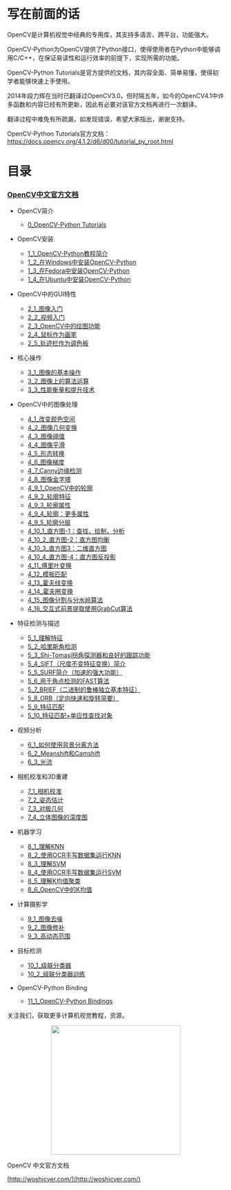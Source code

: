 # 写在前面的话

OpenCV是计算机视觉中经典的专用库，其支持多语言、跨平台，功能强大。

OpenCV-Python为OpenCV提供了Python接口，使得使用者在Python中能够调用C/C++，在保证易读性和运行效率的前提下，实现所需的功能。

OpenCV-Python Tutorials是官方提供的文档，其内容全面、简单易懂，使得初学者能够快速上手使用。

2014年段力辉在当时已翻译过OpenCV3.0，但时隔五年，如今的OpenCV4.1中许多函数和内容已经有所更新，因此有必要对该官方文档再进行一次翻译。

翻译过程中难免有所疏漏，如发现错误，希望大家指出，谢谢支持。

OpenCV-Python Tutorials官方文档：https://docs.opencv.org/4.1.2/d6/d00/tutorial_py_root.html

# 目录

### [OpenCV中文官方文档](http://www.woshicver.com/.)

*   <span class="caption-text">OpenCV简介</span>

    * [0_OpenCV-Python Tutorials](http://www.woshicver.com/FirstSection/0_OpenCV-Python%20Tutorials/)
    
*   <span class="caption-text">OpenCV安装</span>

    *   [1_1_OpenCV-Python教程简介](http://www.woshicver.com/SecondSection/1_1_OpenCV-Python教程简介/)
    *   [1_2_在Windows中安装OpenCV-Python](http://www.woshicver.com/SecondSection/1_2_在Windows中安装OpenCV-Python/)
    *   [1_3_在Fedora中安装OpenCV-Python](http://www.woshicver.com/SecondSection/1_3_在Fedora中安装OpenCV-Python/)
    *   [1_4_在Ubuntu中安装OpenCV-Python](http://www.woshicver.com/SecondSection/1_4_在Ubuntu中安装OpenCV-Python/)
    
*   <span class="caption-text">OpenCV中的GUI特性</span>

    *   [2_1_图像入门](http://www.woshicver.com/ThirdSection/2_1_图像入门/)
    *   [2_2_视频入门](http://www.woshicver.com/ThirdSection/2_2_视频入门/)
    *   [2_3_OpenCV中的绘图功能](http://www.woshicver.com/ThirdSection/2_3_OpenCV中的绘图功能/)
    *   [2_4_鼠标作为画笔](http://www.woshicver.com/ThirdSection/2_4_鼠标作为画笔/)
    *   [2_5_轨迹栏作为调色板](http://www.woshicver.com/ThirdSection/2_5_轨迹栏作为调色板/)
    
*   <span class="caption-text">核心操作</span>

    *   [3_1_图像的基本操作](http://www.woshicver.com/FourthSection/3_1_图像的基本操作/)
    *   [3_2_图像上的算法运算](http://www.woshicver.com/FourthSection/3_2_图像上的算法运算/)
    *   [3_3_性能衡量和提升技术](http://www.woshicver.com/FourthSection/3_3_性能衡量和提升技术/)
    
*   <span class="caption-text">OpenCV中的图像处理</span>

    *   [4_1_改变颜色空间](http://www.woshicver.com/FifthSection/4_1_改变颜色空间/)
    *   [4_2_图像几何变换](http://www.woshicver.com/FifthSection/4_2_图像几何变换/)
    *   [4_3_图像阈值](http://www.woshicver.com/FifthSection/4_3_图像阈值/)
    *   [4_4_图像平滑](http://www.woshicver.com/FifthSection/4_4_图像平滑/)
    *   [4_5_形态转换](http://www.woshicver.com/FifthSection/4_5_形态转换/)
    *   [4_6_图像梯度](http://www.woshicver.com/FifthSection/4_6_图像梯度/)
    *   [4_7_Canny边缘检测](http://www.woshicver.com/FifthSection/4_7_Canny边缘检测/)
    *   [4_8_图像金字塔](http://www.woshicver.com/FifthSection/4_8_图像金字塔/)
    *   [4_9_1_OpenCV中的轮廓](http://www.woshicver.com/FifthSection/4_9_1_OpenCV中的轮廓/)
    *   [4_9_2_轮廓特征](http://www.woshicver.com/FifthSection/4_9_2_轮廓特征/)
    *   [4_9_3_轮廓属性](http://www.woshicver.com/FifthSection/4_9_3_轮廓属性/)
    *   [4_9_4_轮廓：更多属性](http://www.woshicver.com/FifthSection/4_9_4_轮廓：更多属性/)
    *   [4_9_5_轮廓分层](http://www.woshicver.com/FifthSection/4_9_5_轮廓分层/)
    *   [4_10_1_直方图-1：查找，绘制，分析](http://www.woshicver.com/FifthSection/4_10_1_直方图-1：查找，绘制，分析/)
    *   [4_10_2_直方图-2：直方图均衡](http://www.woshicver.com/FifthSection/4_10_2_直方图-2：直方图均衡/)
    *   [4_10_3_直方图3：二维直方图](http://www.woshicver.com/FifthSection/4_10_3_直方图3：二维直方图/)
    *   [4_10_4_直方图-4：直方图反投影](http://www.woshicver.com/FifthSection/4_10_4_直方图-4：直方图反投影/)
    *   [4_11_傅里叶变换](http://www.woshicver.com/FifthSection/4_11_傅里叶变换/)
    *   [4_12_模板匹配](http://www.woshicver.com/FifthSection/4_12_模板匹配/)
    *   [4_13_霍夫线变换](http://www.woshicver.com/FifthSection/4_13_霍夫线变换/)
    *   [4_14_霍夫圈变换](http://www.woshicver.com/FifthSection/4_14_霍夫圈变换/)
    *   [4_15_图像分割与分水岭算法](http://www.woshicver.com/FifthSection/4_15_图像分割与分水岭算法/)
    *   [4_16_交互式前景提取使用GrabCut算法](http://www.woshicver.com/FifthSection/4_16_交互式前景提取使用GrabCut算法/)
    
*   <span class="caption-text">特征检测与描述</span>

    *   [5_1_理解特征](http://www.woshicver.com/Sixth/5_1_理解特征/)
    *   [5_2_哈里斯角检测](http://www.woshicver.com/Sixth/5_2_哈里斯角检测/)
    *   [5_3_Shi-Tomasi拐角探测器和良好的跟踪功能](http://www.woshicver.com/Sixth/5_3_Shi-Tomasi拐角探测器和良好的跟踪功能/)
    *   [5_4_SIFT（尺度不变特征变换）简介](http://www.woshicver.com/Sixth/5_4_SIFT（尺度不变特征变换）简介/)
    *   [5_5_SURF简介（加速的强大功能）](http://www.woshicver.com/Sixth/5_5_SURF简介（加速的强大功能）/)
    *   [5_6_用于角点检测的FAST算法](http://www.woshicver.com/Sixth/5_6_用于角点检测的FAST算法/)
    *   [5_7_BRIEF（二进制的鲁棒独立基本特征）](http://www.woshicver.com/Sixth/5_7_BRIEF（二进制的鲁棒独立基本特征）/)
    *   [5_8_ORB（定向快速和旋转简要）](http://www.woshicver.com/Sixth/5_8_ORB（定向快速和旋转简要）/)
    *   [5_9_特征匹配](http://www.woshicver.com/Sixth/5_9_特征匹配/)
    *   [5_10_特征匹配+单应性查找对象](http://www.woshicver.com/Sixth/5_10_特征匹配+单应性查找对象/)
    
*   <span class="caption-text">视频分析</span>

    *   [6_1_如何使用背景分离方法](http://www.woshicver.com/Seventh/6_1_如何使用背景分离方法/)
    *   [6_2_Meanshift和Camshift](http://www.woshicver.com/Seventh/6_2_Meanshift和Camshift/)
    *   [6_3_光流](http://www.woshicver.com/Seventh/6_3_光流/)
    
*   <span class="caption-text">相机校准和3D重建</span>

    *   [7_1_相机校准](http://www.woshicver.com/Eighth/7_1_相机校准/)
    *   [7_2_姿态估计](http://www.woshicver.com/Eighth/7_2_姿态估计/)
    *   [7_3_对极几何](http://www.woshicver.com/Eighth/7_3_对极几何/)
    *   [7_4_立体图像的深度图](http://www.woshicver.com/Eighth/7_4_立体图像的深度图/)
    
*   <span class="caption-text">机器学习</span>

    *   [8_1_理解KNN](http://www.woshicver.com/Ninth/8_1_理解KNN/)
    *   [8_2_使用OCR手写数据集运行KNN](http://www.woshicver.com/Ninth/8_2_使用OCR手写数据集运行KNN/)
    *   [8_3_理解SVM](http://www.woshicver.com/Ninth/8_3_理解SVM/)
    *   [8_4_使用OCR手写数据集运行SVM](http://www.woshicver.com/Ninth/8_4_使用OCR手写数据集运行SVM/)
    *   [8_5_理解K均值聚类](http://www.woshicver.com/Ninth/8_5_理解K均值聚类/)
    *   [8_6_OpenCV中的K均值](http://www.woshicver.com/Ninth/8_6_OpenCV中的K均值/)
    
*   <span class="caption-text">计算摄影学</span>

    *   [9_1_图像去噪](http://www.woshicver.com/Tenth/9_1_图像去噪/)
    *   [9_2_图像修补](http://www.woshicver.com/Tenth/9_2_图像修补/)
    *   [9_3_高动态范围](http://www.woshicver.com/Tenth/9_3_高动态范围/)
    
*   <span class="caption-text">目标检测</span>

    *   [10_1_级联分类器](http://www.woshicver.com/Eleventh/10_1_级联分类器/)
    *   [10_2_级联分类器训练](http://www.woshicver.com/Eleventh/10_2_级联分类器训练/)
    
*   <span class="caption-text">OpenCV-Python Binding</span>

    *   [11_1_OpenCV-Python Bindings](http://www.woshicver.com/Twelfth/11_1_OpenCV-Python%20Bindings/)


关注我们，获取更多计算机视觉教程，资源。

<div align="center">
<img src="https://panchuang.net/wp-content/uploads/2019/08/WechatIMG10994.jpeg" width=300px height=300px>
</div>

OpenCV 中文官方文档

[http://woshicver.com/](http://woshicver.com/)
